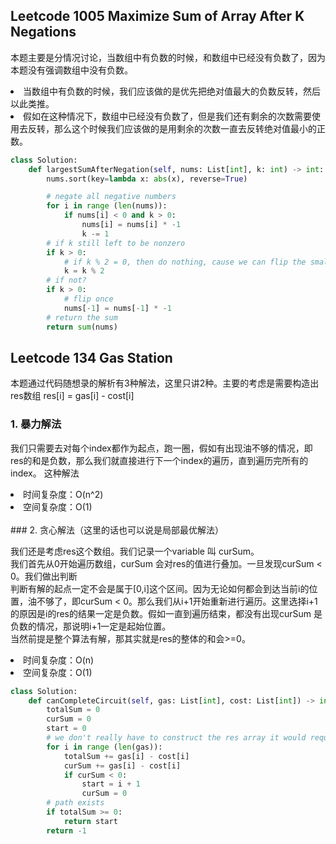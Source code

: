## Leetcode 1005 Maximize Sum of Array After K Negations

本题主要是分情况讨论，当数组中有负数的时候，和数组中已经没有负数了，因为本题没有强调数组中没有负数。<br>
<li>
当数组中有负数的时候，我们应该做的是优先把绝对值最大的负数反转，然后以此类推。
</li>
<li>
假如在这种情况下，数组中已经没有负数了，但是我们还有剩余的次数需要使用去反转，那么这个时候我们应该做的是用剩余的次数一直去反转绝对值最小的正数。
</li>

```python
class Solution:
    def largestSumAfterNegation(self, nums: List[int], k: int) -> int: 
        nums.sort(key=lambda x: abs(x), reverse=True)

        # negate all negative numbers
        for i in range (len(nums)):
            if nums[i] < 0 and k > 0:
                nums[i] = nums[i] * -1
                k -= 1
        # if k still left to be nonzero
        if k > 0:
            # if k % 2 = 0, then do nothing, cause we can flip the smallest number twice
            k = k % 2
        # if not?
        if k > 0:
            # flip once
            nums[-1] = nums[-1] * -1
        # return the sum
        return sum(nums)

```

## Leetcode 134 Gas Station

本题通过代码随想录的解析有3种解法，这里只讲2种。主要的考虑是需要构造出res数组 res[i] = gas[i] - cost[i]

### 1. 暴力解法

我们只需要去对每个index都作为起点，跑一圈，假如有出现油不够的情况，即res的和是负数，那么我们就直接进行下一个index的遍历，直到遍历完所有的index。
这种解法
<li>时间复杂度：O(n^2) </li>
<li>空间复杂度：O(1) </li>
<br>
### 2. 贪心解法（这里的话也可以说是局部最优解法）

我们还是考虑res这个数组。我们记录一个variable 叫 curSum。<br>
我们首先从0开始遍历数组，curSum 会对res的值进行叠加。一旦发现curSum < 0。我们做出判断<br>
判断有解的起点一定不会是属于[0,i]这个区间。因为无论如何都会到达当前i的位置，油不够了，即curSum < 0。那么我们从i+1开始重新进行遍历。这里选择i+1的原因是i的res的结果一定是负数。假如一直到遍历结束，都没有出现curSum 是负数的情况，那说明i+1一定是起始位置。<br>
当然前提是整个算法有解，那其实就是res的整体的和会>=0。<br>
<li>时间复杂度：O(n)</li>
<li>空间复杂度：O(1)</li>

```python
class Solution:
    def canCompleteCircuit(self, gas: List[int], cost: List[int]) -> int:
        totalSum = 0
        curSum = 0
        start = 0
        # we don't really have to construct the res array it would require extra O(n) memory, we just need to perform the computation with gas[i] - cost[i]
        for i in range (len(gas)): 
            totalSum += gas[i] - cost[i]
            curSum += gas[i] - cost[i]
            if curSum < 0:
                start = i + 1
                curSum = 0
        # path exists
        if totalSum >= 0:
            return start
        return -1

```
